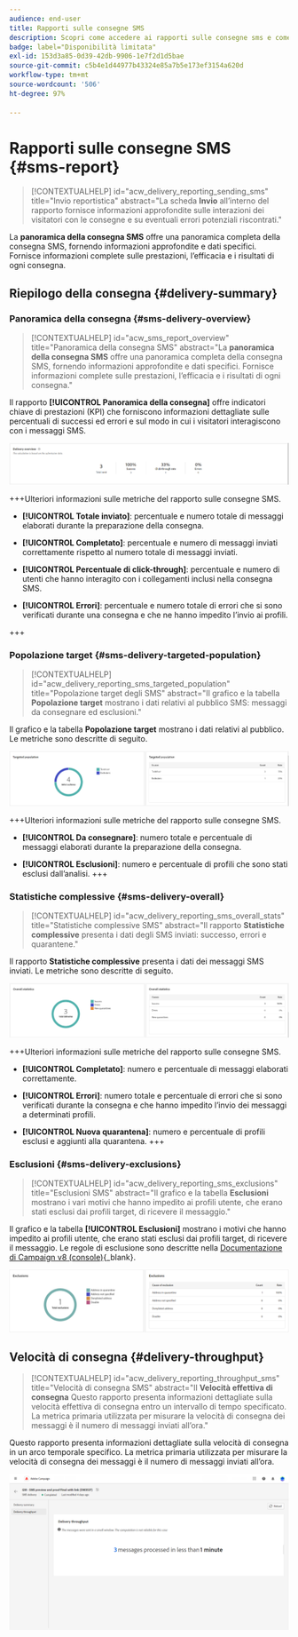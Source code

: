 ```yaml
---
audience: end-user
title: Rapporti sulle consegne SMS
description: Scopri come accedere ai rapporti sulle consegne sms e come utilizzarli
badge: label="Disponibilità limitata"
exl-id: 153d3a85-0d39-42db-9906-1e7f2d1d5bae
source-git-commit: c5b4e1d44977b43324e85a7b5e173ef3154a620d
workflow-type: tm+mt
source-wordcount: '506'
ht-degree: 97%

---
```


# Rapporti sulle consegne SMS {#sms-report}

>[!CONTEXTUALHELP]
>id="acw_delivery_reporting_sending_sms"
>title="Invio reportistica"
>abstract="La scheda **Invio** all’interno del rapporto fornisce informazioni approfondite sulle interazioni dei visitatori con le consegne e su eventuali errori potenziali riscontrati."

La **panoramica della consegna SMS** offre una panoramica completa della consegna SMS, fornendo informazioni approfondite e dati specifici. Fornisce informazioni complete sulle prestazioni, l’efficacia e i risultati di ogni consegna.

## Riepilogo della consegna {#delivery-summary}

### Panoramica della consegna {#sms-delivery-overview}

>[!CONTEXTUALHELP]
>id="acw_sms_report_overview"
>title="Panoramica della consegna SMS"
>abstract="La **panoramica della consegna SMS** offre una panoramica completa della consegna SMS, fornendo informazioni approfondite e dati specifici. Fornisce informazioni complete sulle prestazioni, l’efficacia e i risultati di ogni consegna."

Il rapporto **[!UICONTROL Panoramica della consegna]** offre indicatori chiave di prestazioni (KPI) che forniscono informazioni dettagliate sulle percentuali di successi ed errori e sul modo in cui i visitatori interagiscono con i messaggi SMS.

![](assets/reporting_sms_3.png)

+++Ulteriori informazioni sulle metriche del rapporto sulle consegne SMS.

* **[!UICONTROL Totale inviato]**: percentuale e numero totale di messaggi elaborati durante la preparazione della consegna.

* **[!UICONTROL Completato]**: percentuale e numero di messaggi inviati correttamente rispetto al numero totale di messaggi inviati.

* **[!UICONTROL Percentuale di click-through]**: percentuale e numero di utenti che hanno interagito con i collegamenti inclusi nella consegna SMS.

* **[!UICONTROL Errori]**: percentuale e numero totale di errori che si sono verificati durante una consegna e che ne hanno impedito l’invio ai profili.

+++

### Popolazione target {#sms-delivery-targeted-population}

>[!CONTEXTUALHELP]
>id="acw_delivery_reporting_sms_targeted_population"
>title="Popolazione target degli SMS"
>abstract="Il grafico e la tabella **Popolazione target** mostrano i dati relativi al pubblico SMS: messaggi da consegnare ed esclusioni."

Il grafico e la tabella **Popolazione target** mostrano i dati relativi al pubblico. Le metriche sono descritte di seguito.

![](assets/reporting_sms_4.png)

+++Ulteriori informazioni sulle metriche del rapporto sulle consegne SMS.

* **[!UICONTROL Da consegnare]**: numero totale e percentuale di messaggi elaborati durante la preparazione della consegna.

* **[!UICONTROL Esclusioni]**: numero e percentuale di profili che sono stati esclusi dall’analisi.
+++


### Statistiche complessive {#sms-delivery-overall}

>[!CONTEXTUALHELP]
>id="acw_delivery_reporting_sms_overall_stats"
>title="Statistiche complessive SMS"
>abstract="Il rapporto **Statistiche complessive** presenta i dati degli SMS inviati: successo, errori e quarantene."

Il rapporto **Statistiche complessive** presenta i dati dei messaggi SMS inviati. Le metriche sono descritte di seguito.

![](assets/reporting_sms_5.png)

+++Ulteriori informazioni sulle metriche del rapporto sulle consegne SMS.

* **[!UICONTROL Completato]**: numero e percentuale di messaggi elaborati correttamente.

* **[!UICONTROL Errori]**: numero totale e percentuale di errori che si sono verificati durante la consegna e che hanno impedito l’invio dei messaggi a determinati profili.

* **[!UICONTROL Nuova quarantena]**: numero e percentuale di profili esclusi e aggiunti alla quarantena.
+++

### Esclusioni {#sms-delivery-exclusions}

>[!CONTEXTUALHELP]
>id="acw_delivery_reporting_sms_exclusions"
>title="Esclusioni SMS"
>abstract="Il grafico e la tabella **Esclusioni** mostrano i vari motivi che hanno impedito ai profili utente, che erano stati esclusi dai profili target, di ricevere il messaggio."

Il grafico e la tabella **[!UICONTROL Esclusioni]** mostrano i motivi che hanno impedito ai profili utente, che erano stati esclusi dai profili target, di ricevere il messaggio. Le regole di esclusione sono descritte nella [Documentazione di Campaign v8 (console)](https://experienceleague.adobe.com/docs/campaign/campaign-v8/send/failures/delivery-failures.html?lang=it#sms-quarantines){_blank}.

![](assets/reporting_sms_6.png)

## Velocità di consegna {#delivery-throughput}

>[!CONTEXTUALHELP]
>id="acw_delivery_reporting_throughput_sms"
>title="Velocità di consegna SMS"
>abstract="Il **Velocità effettiva di consegna** Questo rapporto presenta informazioni dettagliate sulla velocità effettiva di consegna entro un intervallo di tempo specificato. La metrica primaria utilizzata per misurare la velocità di consegna dei messaggi è il numero di messaggi inviati all’ora."

Questo rapporto presenta informazioni dettagliate sulla velocità di consegna in un arco temporale specifico. La metrica primaria utilizzata per misurare la velocità di consegna dei messaggi è il numero di messaggi inviati all’ora.

![](assets/reporting_sms_2.png)
